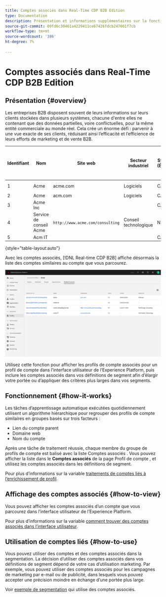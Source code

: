 ```yaml
---
title: Comptes associés dans Real-Time CDP B2B Edition
type: Documentation
description: Présentation et informations supplémentaires sur la fonctionnalité des comptes associés dans la plateforme CDP B2B en temps réel Experience Platform.
source-git-commit: 09fd6c30461a4229411ce67426fdcb247661f7cb
workflow-type: tm+mt
source-wordcount: '386'
ht-degree: 7%

---
```


# Comptes associés dans Real-Time CDP B2B Edition

## Présentation {#overview}

Les entreprises B2B disposent souvent de leurs informations sur leurs clients stockées dans plusieurs systèmes, chacune d&#39;entre elles ne contenant que des données partielles, voire conflictuelles, pour la même entité commerciale au monde réel. Cela crée un énorme défi : parvenir à une vue exacte de ses clients, réduisant ainsi l’efficacité et l’efficience de leurs efforts de marketing et de vente B2B.

| Identifiant | Nom | Site web | Secteur industriel | State (État) | Téléphone | A une opportunité ouverte avec quantité > `$1 million` |
|---|---|---|---|---|---|---|
| 1 | Acme | acme.com | Logiciels | CA | (408)536-6000 |  |
| 2 | Acme | acm.com | Logiciels | CA | 4085366000 | x |
| 3 | Acme Inc |  |  | CA | (408)5366000 |  |
| 4 | Service de conseil Acme | `http://www.acme.com/consulting` | Conseil technologique | NY | (212)471-0904 | x |
| 5 | Acm IT |  |  | CA |  |  |

{style=&quot;table-layout:auto&quot;}

Avec les comptes associés, [!DNL Real-time CDP B2B] affiche désormais la liste des comptes similaires au compte que vous parcourez.

![Écran affichant les comptes associés dans l’interface utilisateur de l’Experience Platform.](/help/rtcdp/b2b-ai-ml-services/assets/related-accounts-in-ui.png)

Utilisez cette fonction pour afficher les profils de compte associés pour un profil de compte dans l’interface utilisateur de l’Experience Platform, puis inclure les comptes associés dans vos définitions de segment afin d’élargir votre portée ou d’appliquer des critères plus larges dans vos segments.

## Fonctionnement {#how-it-works}

Les tâches d’apprentissage automatique exécutées quotidiennement utilisent un algorithme hiérarchique pour regrouper des profils de compte similaires en groupes basés sur trois facteurs :

* Lien du compte parent
* Domaine web
* Nom du compte

Après une tâche de traitement réussie, chaque membre du groupe de profils de compte est balisé avec la liste Comptes associés . Vous pouvez afficher la liste dans le **Comptes associés** de la page Profil de compte , et utilisez les comptes associés dans les définitions de segment.

Pour plus d’informations sur la variable [traitements de comptes liés à l’enrichissement de profil](/help/dataflows/ui/b2b/monitor-profile-enrichment.md).

## Affichage des comptes associés {#how-to-view}

Vous pouvez afficher les comptes associés d’un compte que vous parcourez dans l’interface utilisateur de l’Experience Platform.

Pour plus d’informations sur la variable [comment trouver des comptes associés dans l’interface utilisateur](/help/rtcdp/accounts/account-profile-ui-guide.md#related-accounts-tab).

## Utilisation de comptes liés {#how-to-use}

Vous pouvez utiliser des comptes et des comptes associés dans la segmentation. La décision d’utiliser des comptes associés dans vos définitions de segment dépend de votre cas d’utilisation marketing. Par exemple, vous pouvez utiliser des comptes associés pour les campagnes de marketing par e-mail ou de publicité, dans lesquels vous pouvez accepter une précision moindre en échange d’une portée plus large.

Voir [exemple de segmentation](/help/rtcdp/segmentation/b2b.md#related-account) qui utilise des comptes associés.